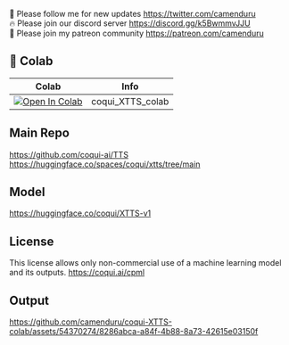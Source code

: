 🐣 Please follow me for new updates https://twitter.com/camenduru <br />
🔥 Please join our discord server https://discord.gg/k5BwmmvJJU <br />
🥳 Please join my patreon community https://patreon.com/camenduru <br />

## 🦒 Colab

| Colab | Info
| --- | --- |
[![Open In Colab](https://colab.research.google.com/assets/colab-badge.svg)](https://colab.research.google.com/github/camenduru/coqui-XTTS-colab/blob/main/coqui_XTTS_colab.ipynb) | coqui_XTTS_colab

## Main Repo
https://github.com/coqui-ai/TTS
https://huggingface.co/spaces/coqui/xtts/tree/main

## Model
https://huggingface.co/coqui/XTTS-v1

## License
This license allows only non-commercial use of a machine learning model and its outputs.
https://coqui.ai/cpml

## Output
https://github.com/camenduru/coqui-XTTS-colab/assets/54370274/8286abca-a84f-4b88-8a73-42615e03150f


